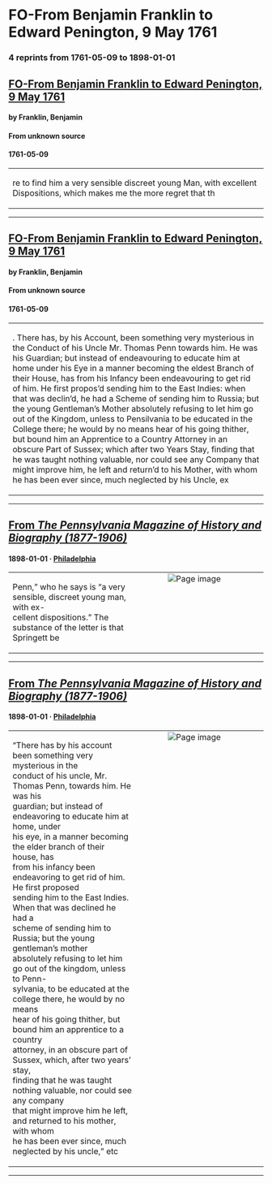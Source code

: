 
# FO-From Benjamin Franklin to Edward Penington, 9 May 1761

### 4 reprints from 1761-05-09 to 1898-01-01

## [FO-From Benjamin Franklin to Edward Penington, 9 May 1761](https://founders.archives.gov/documents/Franklin/01-09-02-0123)

#### by Franklin, Benjamin

#### From unknown source

#### 1761-05-09

<table style="width: 100%;"><tr><td style="width: 50%">

re to find him a very sensible discreet young Man, with excellent Dispositions, which makes me the more regret that th
</td></tr></table>

---

## [FO-From Benjamin Franklin to Edward Penington, 9 May 1761](https://founders.archives.gov/documents/Franklin/01-09-02-0123)

#### by Franklin, Benjamin

#### From unknown source

#### 1761-05-09

<table style="width: 100%;"><tr><td style="width: 50%">

. There has, by his Account, been something very mysterious in the Conduct of his Uncle Mr. Thomas Penn towards him. He was his Guardian; but instead of endeavouring to educate him at home under his Eye in a manner becoming the eldest Branch of their House, has from his Infancy been endeavouring to get rid of him. He first propos’d sending him to the East Indies: when that was declin’d, he had a Scheme of sending him to Russia; but the young Gentleman’s Mother absolutely refusing to let him go out of the Kingdom, unless to Pensilvania to be educated in the College there; he would by no means hear of his going thither, but bound him an Apprentice to a Country Attorney in an obscure Part of Sussex; which after two Years Stay, finding that he was taught nothing valuable, nor could see any Company that might improve him, he left and return’d to his Mother, with whom he has been ever since, much neglected by his Uncle, ex
</td></tr></table>

---

## [From _The Pennsylvania Magazine of History and Biography (1877-1906)_](https://archive.org/details/sim_pennsylvania-magazine-of-history-and-biography_1898_22_2/page/n45/mode/1up?view=theater)

#### 1898-01-01 &middot; [Philadelphia](http://dbpedia.org/resource/Philadelphia)

<table style="width: 100%;"><tr><td style="width: 50%">

  
Penn,” who he says is “a very sensible, discreet young man, with ex-  
cellent dispositions.” The substance of the letter is that Springett be
</td><td style="width: 50%; max-height: 75%; margin: auto; display: block;">
<img alt="Page image" src="https://iiif.archive.org/iiif/sim_pennsylvania-magazine-of-history-and-biography_1898_22_2&#0036;45/pct:24.460724,43.196544,55.107855,2.537797/600,/0/default.jpg"/>
</td>
</tr></table>

---

## [From _The Pennsylvania Magazine of History and Biography (1877-1906)_](https://archive.org/details/sim_pennsylvania-magazine-of-history-and-biography_1898_22_2/page/n45/mode/1up?view=theater)

#### 1898-01-01 &middot; [Philadelphia](http://dbpedia.org/resource/Philadelphia)

<table style="width: 100%;"><tr><td style="width: 50%">

  
  
“There has by his account been something very mysterious in the  
conduct of his uncle, Mr. Thomas Penn, towards him. He was his  
guardian; but instead of endeavoring to educate him at home, under  
his eye, in a manner becoming the elder branch of their house, has  
from his infancy been endeavoring to get rid of him. He first proposed  
sending him to the East Indies. When that was declined he had a  
scheme of sending him to Russia; but the young gentleman’s mother  
absolutely refusing to let him go out of the kingdom, unless to Penn-  
sylvania, to be educated at the college there, he would by no means  
hear of his going thither, but bound him an apprentice to a country  
attorney, in an obscure part of Sussex, which, after two years’ stay,  
finding that he was taught nothing valuable, nor could see any company  
that might improve him he left, and returned to his mother, with whom  
he has been ever since, much neglected by his uncle,” etc
</td><td style="width: 50%; max-height: 75%; margin: auto; display: block;">
<img alt="Page image" src="https://iiif.archive.org/iiif/sim_pennsylvania-magazine-of-history-and-biography_1898_22_2&#0036;45/pct:24.094424,55.615551,55.270655,19.060475/600,/0/default.jpg"/>
</td>
</tr></table>

---

